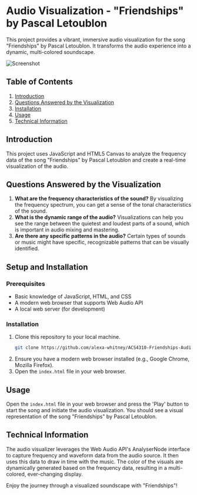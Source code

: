# Audio Visualization - "Friendships" by Pascal Letoublon

This project provides a vibrant, immersive audio visualization for the song "Friendships" by Pascal Letoublon. It transforms the audio experience into a dynamic, multi-colored soundscape.

![Screenshot](https://i.imgur.com/nEgecNu.png)

## Table of Contents

1. [Introduction](#introduction)
2. [Questions Answered by the Visualization](#questions-answered-by-the-visualization)
3. [Installation](#installation)
3. [Usage](#usage)
4. [Technical Information](#technical-information)


## Introduction

This project uses JavaScript and HTML5 Canvas to analyze the frequency data of the song "Friendships" by Pascal Letoublon and create a real-time visualization of the audio.

## Questions Answered by the Visualization

1. **What are the frequency characteristics of the sound?** By visualizing the frequency spectrum, you can get a sense of the tonal characteristics of the sound.
2. **What is the dynamic range of the audio?** Visualizations can help you see the range between the quietest and loudest parts of a sound, which is important in audio mixing and mastering.
3. **Are there any specific patterns in the audio?** Certain types of sounds or music might have specific, recognizable patterns that can be visually identified.


## Setup and Installation

### Prerequisites

- Basic knowledge of JavaScript, HTML, and CSS
- A modern web browser that supports Web Audio API
- A local web server (for development)

### Installation

1. Clone this repository to your local machine.
    ```bash
    git clone https://github.com/alexa-whitney/ACS4310-Friendships-Audio-Viz.git
    ```
2. Ensure you have a modern web browser installed (e.g., Google Chrome, Mozilla Firefox).
3. Open the `index.html` file in your web browser.

## Usage

Open the `index.html` file in your web browser and press the 'Play' button to start the song and initiate the audio visualization. You should see a visual representation of the song "Friendships" by Pascal Letoublon. 

## Technical Information

The audio visualizer leverages the Web Audio API's AnalyserNode interface to capture frequency and waveform data from the audio source. It then uses this data to draw in time with the music. The color of the visuals are dynamically generated based on the frequency data, resulting in a multi-colored, ever-changing display.

Enjoy the journey through a visualized soundscape with "Friendships"!

